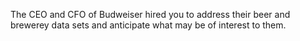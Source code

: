 The CEO and CFO of Budweiser hired you to address their beer and brewerey data sets and anticipate what may be of interest to them.   

 
